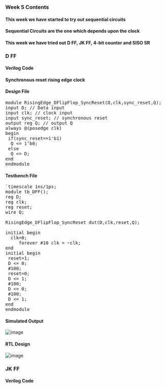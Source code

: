 ### Week 5 Contents
#### This week we have started to try out sequential circuits 
#### Sequential Circuits are the one which depends upon the clock 
#### This week we have tried out D FF, JK FF, 4-bit counter and SISO SR
### D FF
#### Verilog Code
#### Synchronous reset rising edge clock 
#### Design File
<pre>
module RisingEdge_DFlipFlop_SyncReset(D,clk,sync_reset,Q);
input D; // Data input 
input clk; // clock input 
input sync_reset; // synchronous reset 
output reg Q; // output Q 
always @(posedge clk) 
begin
 if(sync_reset==1'b1)
  Q <= 1'b0; 
 else 
  Q <= D; 
end 
endmodule 
</pre>
#### Testbench File
<pre>
`timescale 1ns/1ps;
module tb_DFF();
reg D;
reg clk;
reg reset;
wire Q;

RisingEdge_DFlipFlop_SyncReset dut(D,clk,reset,Q);

initial begin
  clk=0;
     forever #10 clk = ~clk;  
end 
initial begin 
 reset=1;
 D <= 0;
 #100;
 reset=0;
 D <= 1;
 #100;
 D <= 0;
 #100;
 D <= 1;
end 
endmodule 
</pre>
#### Simulated Output

![image](https://user-images.githubusercontent.com/100028556/204744554-cbc1473b-30f7-48ba-8881-8d86888dae13.png)

#### RTL Design

![image](https://user-images.githubusercontent.com/100028556/204744611-e3362ae2-3770-4905-8c95-96a1712b605e.png)

### JK FF
#### Verilog Code




